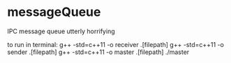 # messageQueue
IPC message queue
utterly horrifying

to run in terminal:
g++ -std=c++11 -o receiver .[filepath]
g++ -std=c++11 -o sender .[filepath]
g++ -std=c++11 -o master .[filepath]
./master
